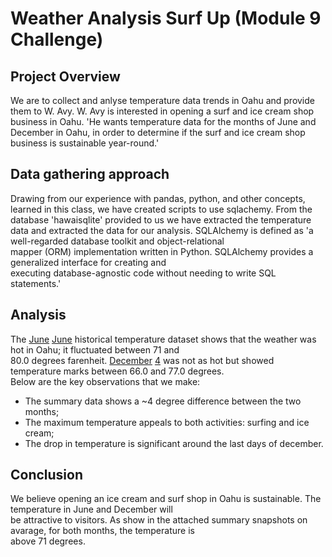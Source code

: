 # Weather Analysis Surf Up (Module 9 Challenge)

## Project Overview

We are to collect and anlyse temperature data trends in Oahu and provide them to W. Avy.
W. Avy is interested in opening a surf and ice cream shop business in Oahu. 'He wants temperature data
for the months of June and December in Oahu, in order to determine if the surf and ice cream shop
business is sustainable year-round.'

## Data gathering approach

Drawing from our experience with pandas, python, and other concepts, learned in this class, we have created
scripts to use sqlachemy. From the database 'hawaisqlite' provided to us we have extracted the temperature \
data and extracted the data for our analysis.
SQLAlchemy is defined as 'a well-regarded database toolkit and object-relational \
mapper (ORM) implementation written in Python. SQLAlchemy provides a generalized interface for creating and \
executing database-agnostic code without needing to write SQL statements.'

## Analysis

The [June][1] [June][2] historical temperature dataset shows that the weather was hot in Oahu; it fluctuated between 71 and \
80.0 degrees farenheit. [December][3] [4] was not as hot but showed temperature marks between 66.0 and 77.0 degrees. \
Below are the key observations that we make:
- The summary data shows a ~4 degree difference between the two months;
- The maximum temperature appeals to both activities: surfing and ice cream;
- The drop in temperature is significant around the last days of december.


## Conclusion

We believe opening an ice cream and surf shop in Oahu is sustainable. The temperature in June and December will \
be attractive to visitors. As show in the attached summary snapshots on avarage, for both months, the temperature is \
above 71 degrees.

[1]:https://github.com/RichardYDepestre/surfs_up/blob/main/images/m10_challenge_temp_june.jpg
[2]:https://github.com/RichardYDepestre/surfs_up/blob/main/images/m10_challenge_temp_summary_june.jpg
[3]:https://github.com/RichardYDepestre/surfs_up/blob/main/images/m10_challenge_temp_dec.jpg
[4]:https://github.com/RichardYDepestre/surfs_up/blob/main/images/m10_challenge_temp_summary_dec.jpg
